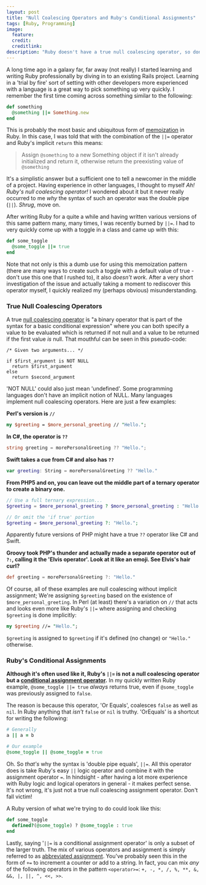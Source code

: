 ```yaml
---
layout: post
title: "Null Coalescing Operators and Ruby's Conditional Assignments"
tags: [Ruby, Programming]
image:
  feature:
  credit:
  creditlink:
description: "Ruby doesn't have a true null coalescing operator, so don't write something like it does."
---
```


A long time ago in a galaxy far, far away (not really) I started learning and writing Ruby professionally by diving in
to an existing Rails project. Learning in a 'trial by fire' sort of setting with other developers more experienced with
a language is a great way to pick something up very quickly. I remember the first time coming across something similar
to the following:

```ruby
def something
  @something ||= Something.new
end
```

This is probably the most basic and ubiquitous form of [memoization][1] in Ruby. In this case, I was told that with the combination of the
`||=` operator and Ruby's implicit `return` this means:

> Assign `@something` to a new Something object if it isn't already initialized and return it, otherwise return the preexisting value of `@something`

It's a simplistic answer but a sufficient one to tell a newcomer in the middle of a project. Having experience in other
languages, I thought to myself _Ah! Ruby's null coalescing operator!_ I wondered about it but it never really occurred
to me _why_ the syntax of such an operator was the double pipe (`||`). _Shrug_, move on.

After writing Ruby for a quite a while and having written various versions of this same pattern many, many times, I
was recently burned by `||=`. I had to very quickly come up with a toggle in a class and came up with this:

```ruby
def some_toggle
  @some_toggle ||= true
end
```

Note that not only is this a dumb use for using this memoization pattern (there are many ways to create such a toggle
with a default value of true - don't use this one that I rushed to), it also _doesn't work_. After a very short
investigation of the issue and actually taking a moment to rediscover this operator myself, I quickly realized my
(perhaps obvious) misunderstanding.

### True Null Coalescing Operators
A true [null coalescing operator][2] is "a binary operator that is part of the syntax for a basic conditional
expression" where you can both specify a value to be evaluated which is returned if not null and a value to be returned
if the first value _is_ null. That mouthful can be seen in this pseudo-code:

```
/* Given two arguments... */

if $first_argument is NOT NULL
  return $first_argument
else
  return $second_argument
```

'NOT NULL' could also just mean 'undefined'. Some programming languages don't have an implicit notion of NULL. Many
languages implement null coalescing operators. Here are just a few examples:

**Perl's version is `//`**

```perl
my $greeting = $more_personal_greeting // "Hello.";
```

**In C#, the operator is `??`**

```csharp
string greeting = morePersonalGreeting ?? "Hello.";
```

**Swift takes a cue from C# and also has `??`**

```swift
var greeting: String = morePersonalGreeting ?? "Hello."
```

**From PHP5 and on, you can leave out the middle part of a ternary operator to create a binary one.**

```php
// Use a full ternary expression...
$greeting = $more_personal_greeting ? $more_personal_greeting : "Hello.";

// Or omit the 'if true' portion
$greeting = $more_personal_greeting ?: "Hello.";
```

Apparently future versions of PHP might have a true `??` operator like C# and Swift.

**Groovy took PHP's thunder and actually made a separate operator out of `?:`, calling it the 'Elvis operator'. Look at it like an emoji. See Elvis's hair curl?**

```groovy
def greeting = morePersonalGreeting ?: "Hello."
```

Of course, all of these examples are null coalescing without implicit assignment; We're assigning `$greeting` based on
the existence of `$more_personal_greeting`. In Perl (at least) there's a variation on `//` that acts and looks even more like
Ruby's `||=` where assigning and checking `$greeting` is done implicitly:

```perl
my $greeting //= "Hello.";
```

`$greeting` is assigned to `$greeting` if it's defined (no change) or `"Hello."` otherwise.

### Ruby's Conditional Assignments

**Although it's often used like it, Ruby's `||=` is not a null coalescing operator but a [conditional assignment operator][4].**
In my quickly written Ruby example, `@some_toggle ||= true` _always_ returns true, even if `@some_toggle` was previously
assigned to `false`.

The reason is because this operator, 'Or Equals', coalesces `false` as well as `nil`. In Ruby anything that _isn't_ `false` or `nil` is truthy.
'OrEquals' is a shortcut for writing the following:

```ruby
# Generally
a || a = b

# Our example
@some_toggle || @some_toggle = true
```

Oh. So _that's_ why the syntax is 'double pipe equals', `||=`.  All this operator does is take Ruby's easy `||` logic
operator and combine it with the assignment operator `=`. In hindsight - after having a lot more experience with
Ruby logic and logical operators in general - it makes perfect sense. It's not wrong, it's just not a true null
coalescing assignment operator. Don't fall victim!

A Ruby version of what we're trying to do could look like this:

```ruby
def some_toggle
  defined?(@some_toggle) ? @some_toggle : true
end
```

Lastly, saying '`||=` is a conditional assignment operator' is only a subset of the larger
truth. The mix of various operators and assignment is simply referred to as [abbreviated assignment][3]. You've probably
seen this in the form of `+=` to increment a counter or add to a string. In fact, you can mix _any_ of the following
operators in the pattern `<operator>=`: `+, -, *, /, %, **, &, &&, |, ||, ^, <<, >>`.

[1]: http://en.wikipedia.org/wiki/Memoization
[2]: http://en.wikipedia.org/wiki/Null_coalescing_operator
[3]: http://ruby-doc.org/core-2.2.2/doc/syntax/assignment_rdoc.html#label-Abbreviated+Assignment
[4]: http://en.wikibooks.org/wiki/Ruby_Programming/Syntax/Operators#1._Assignment
